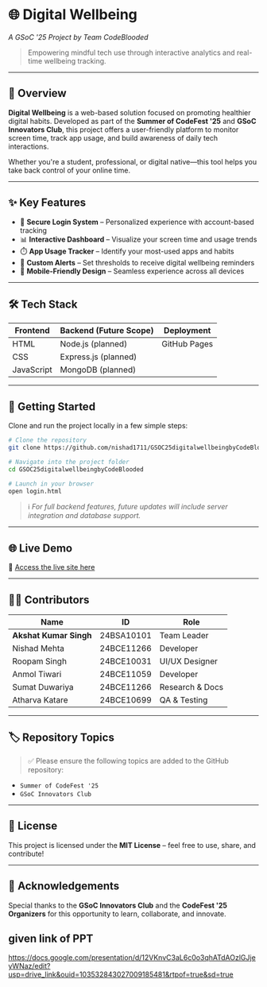 # 🌐 Digital Wellbeing

_A GSoC '25 Project by Team CodeBlooded_

> Empowering mindful tech use through interactive analytics and real-time wellbeing tracking.

---

## 📌 Overview

**Digital Wellbeing** is a web-based solution focused on promoting healthier digital habits. Developed as part of the **Summer of CodeFest '25** and **GSoC Innovators Club**, this project offers a user-friendly platform to monitor screen time, track app usage, and build awareness of daily tech interactions.

Whether you're a student, professional, or digital native—this tool helps you take back control of your online time.

---

## ✨ Key Features

- 🔐 **Secure Login System** – Personalized experience with account-based tracking
- 📊 **Interactive Dashboard** – Visualize your screen time and usage trends
- ⏱️ **App Usage Tracker** – Identify your most-used apps and habits
- 🔔 **Custom Alerts** – Set thresholds to receive digital wellbeing reminders
- 📱 **Mobile-Friendly Design** – Seamless experience across all devices

---

## 🛠️ Tech Stack

| Frontend   | Backend (Future Scope) | Deployment   |
| ---------- | ---------------------- | ------------ |
| HTML       | Node.js (planned)      | GitHub Pages |
| CSS        | Express.js (planned)   |              |
| JavaScript | MongoDB (planned)      |              |

---

## 🚀 Getting Started

Clone and run the project locally in a few simple steps:

```bash
# Clone the repository
git clone https://github.com/nishad1711/GSOC25digitalwellbeingbyCodeBlooded.git

# Navigate into the project folder
cd GSOC25digitalwellbeingbyCodeBlooded

# Launch in your browser
open login.html
```

> ℹ️ _For full backend features, future updates will include server integration and database support._

---

## 🌐 Live Demo

🔗 [Access the live site here](https://nishad1711.github.io/GSOC25digitalwellbeingbyCodeBlooded/login.html)

---

## 👨‍💻 Contributors

| Name                   | ID         | Role            |
| ---------------------- | ---------- | --------------- |
| **Akshat Kumar Singh** | 24BSA10101 | Team Leader     |
| Nishad Mehta           | 24BCE11266 | Developer       |
| Roopam Singh           | 24BCE10031 | UI/UX Designer  |
| Anmol Tiwari           | 24BCE11059 | Developer       |
| Sumat Duwariya         | 24BCE11266 | Research & Docs |
| Atharva Katare         | 24BCE10699 | QA & Testing    |

---

## 🏷️ Repository Topics

> ✅ Please ensure the following topics are added to the GitHub repository:

- `Summer of CodeFest '25`
- `GSoC Innovators Club`

---

## 📃 License

This project is licensed under the **MIT License** – feel free to use, share, and contribute!

---

## 🙌 Acknowledgements

Special thanks to the **GSoC Innovators Club** and the **CodeFest '25 Organizers** for this opportunity to learn, collaborate, and innovate.

## given link of PPT

https://docs.google.com/presentation/d/12VKnvC3aL6c0o3qhATdAOzlGJjeyWNaz/edit?usp=drive_link&ouid=103532843027009185481&rtpof=true&sd=true

